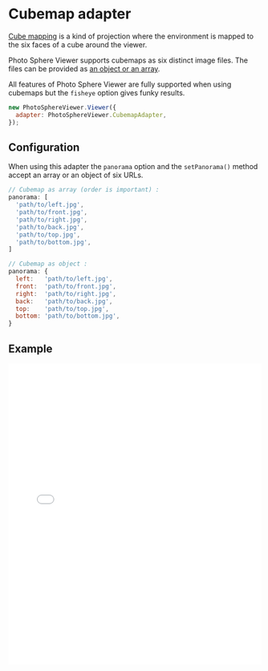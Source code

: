 # Cubemap adapter

[Cube mapping](https://en.wikipedia.org/wiki/Cube_mapping) is a kind of projection where the environment is mapped to the six faces of a cube around the viewer.

Photo Sphere Viewer supports cubemaps as six distinct image files. The files can be provided as [an object or an array](./config.md#panorama-required).

All features of Photo Sphere Viewer are fully supported when using cubemaps but the `fisheye` option gives funky results.

```js
new PhotoSphereViewer.Viewer({
  adapter: PhotoSphereViewer.CubemapAdapter,
});
```


## Configuration

When using this adapter the `panorama` option and the `setPanorama()` method accept an array or an object of six URLs.

```js
// Cubemap as array (order is important) :
panorama: [
  'path/to/left.jpg', 
  'path/to/front.jpg',
  'path/to/right.jpg', 
  'path/to/back.jpg',
  'path/to/top.jpg',
  'path/to/bottom.jpg',
]

// Cubemap as object :
panorama: {
  left:   'path/to/left.jpg', 
  front:  'path/to/front.jpg',
  right:  'path/to/right.jpg',
  back:   'path/to/back.jpg',
  top:    'path/to/top.jpg',  
  bottom: 'path/to/bottom.jpg',
}
```


## Example

<iframe style="width: 100%; height: 600px;" src="//jsfiddle.net/mistic100/1jL5yc2r/embedded/result,js/dark" allowfullscreen="allowfullscreen" frameborder="0"></iframe>

